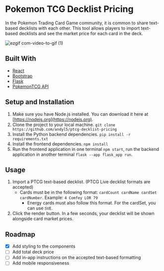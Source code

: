 # Pokemon TCG Decklist Pricing
In the Pokemon Trading Card Game community, it is common to share text-based decklists with each other. This tool allows players to import text-based decklists and see the market price for each card in the deck.

![ezgif com-video-to-gif (1)](https://github.com/andyl5/ptcg-decklist-pricing/assets/81489476/fb4dd559-4e45-4983-b2dd-011ad7ef82ba)


## Built With
* [React](https://react.dev/)
* [Bootstrap](https://getbootstrap.com/)
* [Flask](https://flask.palletsprojects.com/en/3.0.x/)
* [PokemonTCG API](https://docs.pokemontcg.io/)

## Setup and Installation
1. Make sure you have Node.js installed. You can download it here at [https://nodejs.org](https://nodejs.org).
2. Clone the project to your local machine. `git clone https://github.com/andyl5/ptcg-decklist-pricing`
3. Install the Python backend dependencies. `pip install -r requirements.txt`
4. Install the frontend dependencies. `npm install`
5. Run the frontend application in one terminal `npm start`, run the backend application in another terminal `flask --app flask_app run`.

## Usage
1. Import a PTCG text-based decklist. (PTCG Live decklist formats are accepted)
    * Cards must be in the following format: `cardCount cardName cardSet cardNumber`. Example: `4 Comfey LOR 79`
      * Energy cards must also follow this format. For the cardSet, you can use `SVE`.
2. Click the render button. In a few seconds, your decklist will be shown alongside card market prices.

## Roadmap
- [X] Add styling to the components
- [ ] Add total deck price
- [ ] Add in-app instructions on the accepted text-based formatting
- [ ] Add mobile responsiveness
